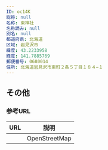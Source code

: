 ```yaml
---
ID: oc14K
総称: null
名称: 東神社
名称読み: null
別名: null
都道府県: 北海道
区域: 岩見沢市
緯度: 43.2233958
経度: 141.7885769
郵便番号: 0680014
住所: 北海道岩見沢市東町２条５丁目１８４−１
---
```


## その他

### 参考URL

| URL | 説明          |
| --- | ------------- |
|     | OpenStreetMap |
